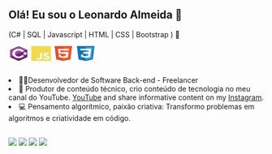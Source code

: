 ## Olá! Eu sou o Leonardo Almeida 👋

(C# | SQL | Javascript | HTML | CSS | Bootstrap ) 🚀
<div style="display: inline_block">
  <img align="center" alt="Leo-CS" height="30" width="40" src="https://raw.githubusercontent.com/devicons/devicon/master/icons/csharp/csharp-original.svg">
  <img align="center" alt="Leo-Js" height="30" width="40" src="https://raw.githubusercontent.com/devicons/devicon/master/icons/javascript/javascript-plain.svg">
  <img align="center" alt="Leo-HTML" height="30" width="40" src="https://raw.githubusercontent.com/devicons/devicon/master/icons/html5/html5-original.svg">
  <img align="center" alt="Leo-CSS" height="30" width="40" src="https://raw.githubusercontent.com/devicons/devicon/master/icons/css3/css3-original.svg">
</div>

##

<li><g-emoji class="g-emoji" alias="_technologist" fallback-src="https://github.githubassets.com/images/icons/emoji/unicode/1f469-1f4bb.png">👩‍💻</g-emoji>Desenvolvedor de Software Back-end - Freelancer</li>
<li><g-emoji class="g-emoji" alias="movie_camera" fallback-src="https://github.githubassets.com/images/icons/emoji/unicode/1f3a5.png">🎥</g-emoji> Produtor de conteúdo técnico, crio conteúdo de tecnologia no meu canal do YouTube. <a href="https://www.youtube.com/channel/UCT6Q9faMe-uodEjv6SSj-OA" rel="nofollow">YouTube</a> and share informative content on my <a href="https://www.instagram.com/leoalmeida.me/" rel="nofollow">Instagram</a>.</li>
<li><td align="center"><g-emoji class="g-emoji" alias="computer" fallback-src="https://github.githubassets.com/images/icons/emoji/unicode/1f4bb.png">💻 Pensamento algorítmico, paixão criativa: Transformo problemas em algoritmos e criatividade em código.</g-emoji></td></li>
<div align="left" dir="auto">

##
  
<div> 
  <a href="https://www.youtube.com/@TioDevEnsina" target="_blank"><img src="https://img.shields.io/badge/YouTube-FF0000?style=for-the-badge&logo=youtube&logoColor=white" target="_blank"></a>
  <a href="https://instagram.com/leoalmeida.me" target="_blank"><img src="https://img.shields.io/badge/-Instagram-%23E4405F?style=for-the-badge&logo=instagram&logoColor=white" target="_blank"></a>
  <a href = "mailto:almeidaleo.dev@gmail.com"><img src="https://img.shields.io/badge/-Gmail-%23333?style=for-the-badge&logo=gmail&logoColor=white" target="_blank"></a>
  <a href="https://www.linkedin.com/in/almeidaleo-dev/" target="_blank"><img src="https://img.shields.io/badge/-LinkedIn-%230077B5?style=for-the-badge&logo=linkedin&logoColor=white" target="_blank"></a> 
</div>
